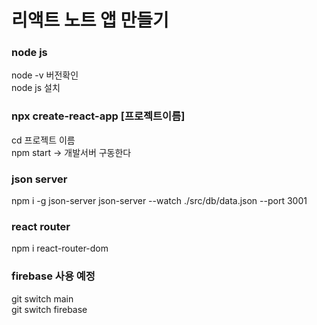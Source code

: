 # 리액트 노트 앱 만들기

### node js

node -v 버전확인  
node js 설치

### npx create-react-app [프로젝트이름]

cd 프로젝트 이름  
npm start -> 개발서버 구동한다

### json server

npm i -g json-server
json-server --watch ./src/db/data.json --port 3001

### react router

npm i react-router-dom

### firebase 사용 예정

git switch main  
git switch firebase
